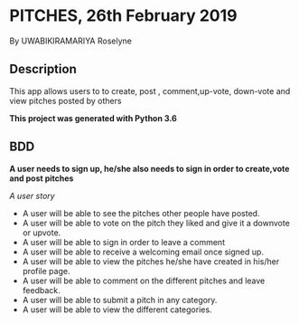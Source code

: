 # PITCHES, 26th February 2019

By UWABIKIRAMARIYA Roselyne

## Description

This app  allows users to to create, post , comment,up-vote, down-vote and view pitches posted by others 

**This project was generated with Python 3.6** 

## BDD

**A user needs to sign up, he/she also needs to sign in order to create,vote and post pitches**

*A user story*

* A user will be able to see the pitches other people have posted.
* A user will be able to vote on the pitch they liked and give it a downvote or upvote.
* A user will be able to sign in order to leave a comment
* A user will be able to receive a welcoming email once  signed up.
* A user will be able to view the pitches he/she have created in his/her profile page.
* A user will be able to comment on the different pitches and leave feedback.
* A user will be able to submit a pitch in any category.
* A user will be able to view the different categories.
